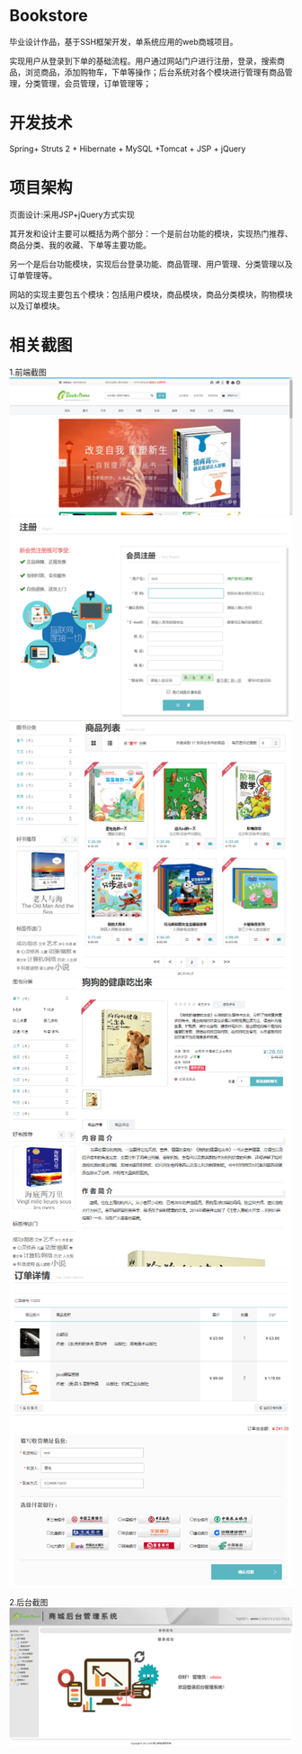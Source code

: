 # Bookstore
毕业设计作品，基于SSH框架开发，单系统应用的web商城项目。

实现用户从登录到下单的基础流程。用户通过网站门户进行注册，登录，搜索商品，浏览商品，添加购物车，下单等操作；后台系统对各个模块进行管理有商品管理，分类管理，会员管理，订单管理等；

# 开发技术
Spring+ Struts 2 + Hibernate + MySQL +Tomcat + JSP + jQuery

# 项目架构
页面设计:采用JSP+jQuery方式实现

其开发和设计主要可以概括为两个部分：一个是前台功能的模块，实现热门推荐、商品分类、我的收藏、下单等主要功能。

另一个是后台功能模块，实现后台登录功能、商品管理、用户管理、分类管理以及订单管理等。

网站的实现主要包五个模块：包括用户模块，商品模块，商品分类模块，购物模块以及订单模块。

# 相关截图

1.前端截图
![image](https://github.com/bluestaree/bookstore/blob/master/WebRoot/image/public/4-1.png)
![image](https://github.com/bluestaree/bookstore/blob/master/WebRoot/image/public/4-2.png)
![image](https://github.com/bluestaree/bookstore/blob/master/WebRoot/image/public/4-5.png)
![image](https://github.com/bluestaree/bookstore/blob/master/WebRoot/image/public/4-7.png)
![image](https://github.com/bluestaree/bookstore/blob/master/WebRoot/image/public/4-8.png)

2.后台截图
![image](https://github.com/bluestaree/bookstore/blob/master/WebRoot/image/public/4-10.png)
